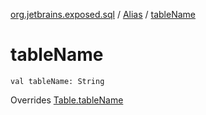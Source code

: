 [org.jetbrains.exposed.sql](../index.md) / [Alias](index.md) / [tableName](.)

# tableName

`val tableName: String`

Overrides [Table.tableName](../-table/table-name.md)

